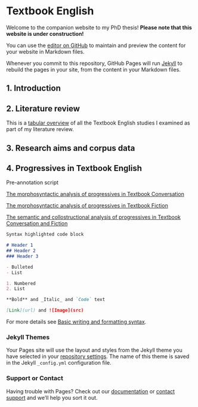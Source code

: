 # Textbook English

Welcome to the companion website to my PhD thesis! **Please note that this website is under construction!**

You can use the [editor on GitHub](https://github.com/elenlefoll/TextbookEnglish/edit/gh-pages/index.md) to maintain and preview the content for your website in Markdown files.

Whenever you commit to this repository, GitHub Pages will run [Jekyll](https://jekyllrb.com/) to rebuild the pages in your site, from the content in your Markdown files.

## 1. Introduction

## 2. Literature review

This is a <a href="LitReviewTable.html" title="Literature review table" target="_blank" rel="noopener noreferrer">tabular overview</a> of all the Textbook English studies I examined as part of my literature review.

## 3. Research aims and corpus data

## 4. Progressives in Textbook English

Pre-annotation script

<a href="4_Prog_Conversation_Morphosyntactic_Analysis.html" title="Progressives in Textbook Conversation">The morphosyntactic analysis of progressives in Textbook Conversation</a>

<a href="4_Prog_Fiction_Morphosyntactic_Analysis.html" title="Progressives in Textbook Fiction" target="_blank" rel="noopener noreferrer">The morphosyntactic analysis of progressives in Textbook Fiction</a>

<a href="4_Prog_Semantic_Collostructional_Analysis.html" title="Semantic and collostructional analyses" target="_blank" rel="noopener noreferrer">The semantic and collostructional analysis of progressives in Textbook Conversation and Fiction</a>

```markdown
Syntax highlighted code block

# Header 1
## Header 2
### Header 3

- Bulleted
- List

1. Numbered
2. List

**Bold** and _Italic_ and `Code` text

[Link](url) and ![Image](src)
```

For more details see [Basic writing and formatting syntax](https://docs.github.com/en/github/writing-on-github/getting-started-with-writing-and-formatting-on-github/basic-writing-and-formatting-syntax).

### Jekyll Themes

Your Pages site will use the layout and styles from the Jekyll theme you have selected in your [repository settings](https://github.com/elenlefoll/TextbookEnglish/settings/pages). The name of this theme is saved in the Jekyll `_config.yml` configuration file.

### Support or Contact

Having trouble with Pages? Check out our [documentation](https://docs.github.com/categories/github-pages-basics/) or [contact support](https://support.github.com/contact) and we’ll help you sort it out.
